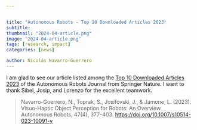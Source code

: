 ```yaml
---


title: "Autonomous Robots - Top 10 Downloaded Articles 2023"
subtitle: 
thumbnail: "2024-04-article.png"
image: "2024-04-article.png"
tags: [research, impact]
categories: [news]

author: Nicolás Navarro-Guerrero
---
```


I am glad to see our article listed among the <a href="https://link.springer.com/journal/10514/updates/20394502" target="_blank">Top 10 Downloaded Articles 2023</a> of the Autonomous Robots Journal from Springer Nature. I want to thank Sibel, Josip, and Lorenzo for the excellent teamwork.

> Navarro-Guerrero, N., Toprak, S., Josifovski, J., & Jamone, L. (2023). Visuo-Haptic Object Perception for Robots: An Overview. Autonomous Robots, 47(4), 377–403. <a href="https://doi.org/10.1007/s10514-023-10091-y" target="_blank">https://doi.org/10.1007/s10514-023-10091-y</a>



<!--more-->

